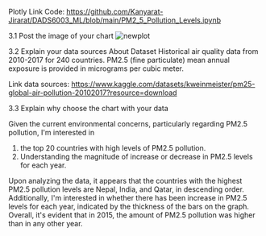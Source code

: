 Plotly
Link Code:
https://github.com/Kanyarat-Jirarat/DADS6003_ML/blob/main/PM2_5_Pollution_Levels.ipynb

3.1 Post the image of your chart
![newplot](https://github.com/Kanyarat-Jirarat/DADS6003_ML/assets/158571289/bab034af-c1c3-4cef-b4b3-e4266f345374)

3.2 Explain your data sources
About Dataset
Historical air quality data from 2010-2017 for 240 countries. PM2.5 (fine particulate) mean annual exposure is provided in micrograms per cubic meter.

Link data sources:
https://www.kaggle.com/datasets/kweinmeister/pm25-global-air-pollution-20102017?resource=download

3.3 Explain why choose the chart with your data

Given the current environmental concerns, particularly regarding PM2.5 pollution, I'm interested in

1. the top 20 countries with high levels of PM2.5 pollution.
2. Understanding the magnitude of increase or decrease in PM2.5 levels for each year.

Upon analyzing the data, it appears that the countries with the highest PM2.5 pollution levels are Nepal, India, and Qatar, in descending order. Additionally, I'm interested in whether there has been increase in PM2.5 levels for each year, indicated by the thickness of the bars on the graph. Overall, it's evident that in 2015, the amount of PM2.5 pollution was higher than in any other year.
